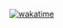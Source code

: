 [![wakatime](https://wakatime.com/badge/github/alfredopsilva/Portfolio.svg)](https://wakatime.com/badge/github/alfredopsilva/Portfolio)
